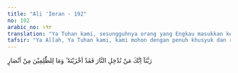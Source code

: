 ```yaml
---
title: "Ali 'Imran - 192"
no: 192
arabic_no: ١٩٢
translation: "Ya Tuhan kami, sesungguhnya orang yang Engkau masukkan ke dalam neraka, maka sungguh, Engkau telah menghinakannya, dan tidak ada seorang penolong pun bagi orang yang zalim."
tafsir: "Ya Allah, Ya Tuhan kami, kami mohon dengan penuh khusyuk dan rendah hati, agar kami ini benar-benar dijauhkan dari api neraka, api yang akan membakar hangus orang-orang yang angkuh dan sombong di dunia ini, yang tidak mau menerima yang hak dan benar yang datang dari Engkau Pencipta seluruh alam. Kami tahu bahwa orang-orang yang Engkau masukkan ke dalam neraka, adalah orang-orang yang sungguh-sungguh telah Engkau hinakan karena kezaliman dan kekafiran yang telah mereka lakukan di dunia ini. Mereka terus-menerus merasakan siksa neraka itu, karena tidaklah ada bagi orang-orang yang zalim dan kafir itu seorang penolong pun, yang dapat mengeluarkan mereka dari kepedihan siksa yang dialaminya."
---
```


رَبَّنَآ اِنَّكَ مَنْ تُدْخِلِ النَّارَ فَقَدْ اَخْزَيْتَهٗ ۗ وَمَا لِلظّٰلِمِيْنَ مِنْ اَنْصَارٍ
